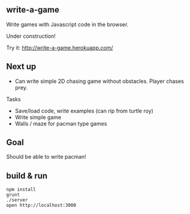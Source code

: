 ## write-a-game

Write games with Javascript code in the browser.

Under construction!

Try it: http://write-a-game.herokuapp.com/

## Next up

- Can write simple 2D chasing game without obstacles. Player chases prey.

Tasks

- Save/load code, write examples (can rip from turtle roy)
- Write simple game
- Walls / maze for pacman type games

## Goal

Should be able to write pacman!

## build & run

    npm install
    grunt
    ./server
    open http://localhost:3000
